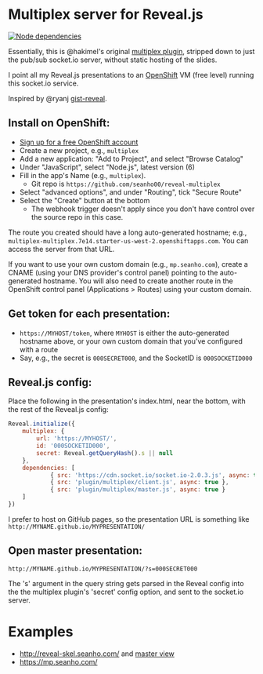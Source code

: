 # Multiplex server for Reveal.js

[![Node dependencies](https://david-dm.org/seanho00/reveal-multiplex.svg)](https://david-dm.org/seanho00/reveal-multiplex)

Essentially, this is @hakimel's original 
[multiplex plugin](https://github.com/hakimel/reveal.js/tree/master/plugin/multiplex),
stripped down to just the pub/sub socket.io server,
without static hosting of the slides.

I point all my Reveal.js presentations to an [OpenShift](https://openshift.com/) VM
(free level) running this socket.io service.

Inspired by @ryanj [gist-reveal](http://gist-reveal.it/).

## Install on OpenShift:

+ [Sign up for a free OpenShift account](https://manage.openshift.com/)
+ Create a new project, e.g., `multiplex`
+ Add a new application: "Add to Project", and select "Browse Catalog"
+ Under "JavaScript", select "Node.js", latest version (6)
+ Fill in the app's Name (e.g., `multiplex`).
  + Git repo is `https://github.com/seanho00/reveal-multiplex`
+ Select "advanced options", and under "Routing", tick "Secure Route"
+ Select the "Create" button at the bottom
  + The webhook trigger doesn't apply since you don't have 
    control over the source repo in this case.

The route you created should have a long auto-generated hostname; e.g.,
`multiplex-multiplex.7e14.starter-us-west-2.openshiftapps.com`.
You can access the server from that URL.

If you want to use your own custom domain (e.g., `mp.seanho.com`),
create a CNAME (using your DNS provider's control panel)
pointing to the auto-generated hostname.
You will also need to create another route in the OpenShift control panel
(Applications &gt; Routes) using your custom domain.

## Get token for each presentation:
* `https://MYHOST/token`, where `MYHOST` is either the auto-generated hostname above,
  or your own custom domain that you've configured with a route
* Say, e.g., the secret is `000SECRET000`, and the SocketID is `000SOCKETID000`

## Reveal.js config:
Place the following in the presentation's index.html, near the bottom,
with the rest of the Reveal.js config:

```js
Reveal.initialize({
	multiplex: {
		url: 'https://MYHOST/',
		id: '000SOCKETID000',
		secret: Reveal.getQueryHash().s || null
	},
	dependencies: [
        	{ src: 'https://cdn.socket.io/socket.io-2.0.3.js', async: true },
        	{ src: 'plugin/multiplex/client.js', async: true },
        	{ src: 'plugin/multiplex/master.js', async: true }
    ]
})
```

I prefer to host on GitHub pages, so the presentation URL is something like
`http://MYNAME.github.io/MYPRESENTATION/`

## Open master presentation:
`http://MYNAME.github.io/MYPRESENTATION/?s=000SECRET000`

The 's' argument in the query string gets parsed in the Reveal config into
the the multiplex plugin's 'secret' config option, and sent to the socket.io
server.

# Examples
* http://reveal-skel.seanho.com/
  and [master view](http://reveal-skel.seanho.com/?s=45ba034647cea150)
* https://mp.seanho.com/
